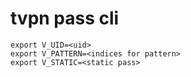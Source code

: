 # tvpn pass cli

```
export V_UID=<uid>
export V_PATTERN=<indices for pattern>
export V_STATIC=<static pass>
```